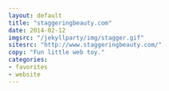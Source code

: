 ```yaml
---
layout: default
title: "staggeringbeauty.com"
date: 2014-02-12
imgsrc: "/jekyllparty/img/stagger.gif"
sitesrc: "http://www.staggeringbeauty.com/"
copy: "Fun little web toy."
categories:
- favorites
- website
---
```



